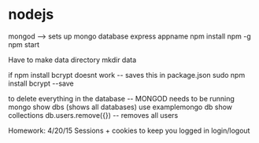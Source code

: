# nodejs
mongod --> sets up mongo database
express appname
npm install npm -g
npm start

Have to make data directory
mkdir data


if npm install bcrypt doesnt work -- saves this in package.json
sudo npm install bcrypt --save

to delete everything in the database -- MONGOD needs to be running
mongo
show dbs  (shows all databases)
use examplemongo
db
show collections
db.users.remove({}) -- removes all users

Homework: 4/20/15
Sessions + cookies to keep you logged in
login/logout
